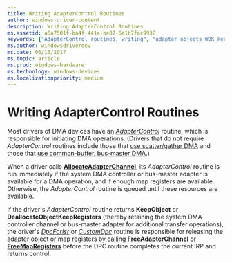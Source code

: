 ```yaml
---
title: Writing AdapterControl Routines
author: windows-driver-content
description: Writing AdapterControl Routines
ms.assetid: a5a7501f-ba4f-441e-be07-6a1b7fac9938
keywords: ["AdapterControl routines, writing", "adapter objects WDK kernel , writing AdapterControl routines", "DMA transfers WDK kernel , writing AdapterControl routines"]
ms.author: windowsdriverdev
ms.date: 06/16/2017
ms.topic: article
ms.prod: windows-hardware
ms.technology: windows-devices
ms.localizationpriority: medium
---
```


# Writing AdapterControl Routines





Most drivers of DMA devices have an [*AdapterControl*](https://msdn.microsoft.com/library/windows/hardware/ff540504) routine, which is responsible for initiating DMA operations. (Drivers that do not require *AdapterControl* routines include those that [use scatter/gather DMA](using-scatter-gather-dma.md) and those that [use common-buffer, bus-master DMA](using-common-buffer-bus-master-dma.md).)

When a driver calls [**AllocateAdapterChannel**](https://msdn.microsoft.com/library/windows/hardware/ff540573), its *AdapterControl* routine is run immediately if the system DMA controller or bus-master adapter is available for a DMA operation, and if enough map registers are available. Otherwise, the *AdapterControl* routine is queued until these resources are available.

If the driver's *AdapterControl* routine returns **KeepObject** or **DeallocateObjectKeepRegisters** (thereby retaining the system DMA controller channel or bus-master adapter for additional transfer operations), the driver's [*DpcForIsr*](https://msdn.microsoft.com/library/windows/hardware/ff544079) or [*CustomDpc*](https://msdn.microsoft.com/library/windows/hardware/ff542972) routine is responsible for releasing the adapter object or map registers by calling [**FreeAdapterChannel**](https://msdn.microsoft.com/library/windows/hardware/ff546507) or [**FreeMapRegisters**](https://msdn.microsoft.com/library/windows/hardware/ff546513) before the DPC routine completes the current IRP and returns control.

 

 





